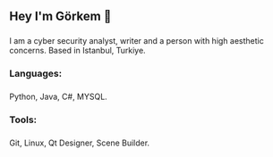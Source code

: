 <h2 align="left">Hey I'm Görkem 👋</h2>

###

<p align="left"> I am a cyber security analyst, writer and a person with high aesthetic concerns. Based in Istanbul, Turkiye. </p>

###

<h3 align="left">Languages:</h3>

###

Python, Java, C#, MYSQL.

###

<h3 align="left"> Tools: </h3>

###

Git, Linux, Qt Designer, Scene Builder.

###


### 


